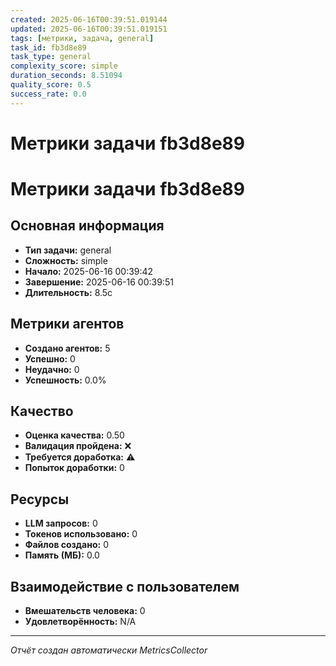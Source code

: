 ```yaml
---
created: 2025-06-16T00:39:51.019144
updated: 2025-06-16T00:39:51.019151
tags: [метрики, задача, general]
task_id: fb3d8e89
task_type: general
complexity_score: simple
duration_seconds: 8.51094
quality_score: 0.5
success_rate: 0.0
---
```


# Метрики задачи fb3d8e89

# Метрики задачи fb3d8e89

## Основная информация
- **Тип задачи:** general
- **Сложность:** simple
- **Начало:** 2025-06-16 00:39:42
- **Завершение:** 2025-06-16 00:39:51
- **Длительность:** 8.5с

## Метрики агентов
- **Создано агентов:** 5
- **Успешно:** 0
- **Неудачно:** 0
- **Успешность:** 0.0%

## Качество
- **Оценка качества:** 0.50
- **Валидация пройдена:** ❌
- **Требуется доработка:** ⚠️
- **Попыток доработки:** 0

## Ресурсы
- **LLM запросов:** 0
- **Токенов использовано:** 0
- **Файлов создано:** 0
- **Память (МБ):** 0.0

## Взаимодействие с пользователем
- **Вмешательств человека:** 0
- **Удовлетворённость:** N/A

---
*Отчёт создан автоматически MetricsCollector*
